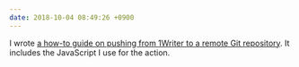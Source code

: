 ```yaml
---
date: 2018-10-04 08:49:26 +0900
---
```

I wrote [a how-to guide on pushing from 1Writer to a remote Git repository](http://articles.inqk.net/2018/10/04/how-to-1writer-to-repo.html). It includes the JavaScript I use for the action.
